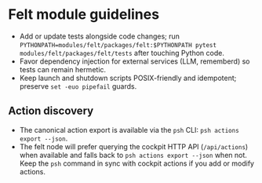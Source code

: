 # Felt module guidelines

- Add or update tests alongside code changes; run `PYTHONPATH=modules/felt/packages/felt:$PYTHONPATH pytest modules/felt/packages/felt/tests` after touching Python code.
- Favor dependency injection for external services (LLM, rememberd) so tests can remain hermetic.
- Keep launch and shutdown scripts POSIX-friendly and idempotent; preserve `set -euo pipefail` guards.

## Action discovery

- The canonical action export is available via the `psh` CLI: `psh actions export --json`.
- The felt node will prefer querying the cockpit HTTP API (`/api/actions`) when available and falls back to `psh actions export --json` when not. Keep the `psh` command in sync with cockpit actions if you add or modify actions.

